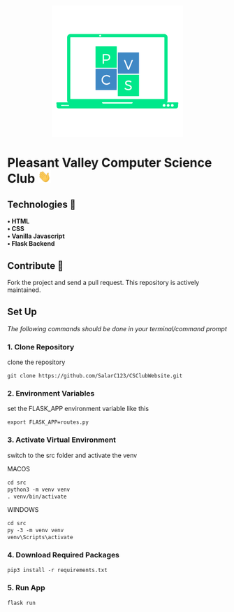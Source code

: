 <p align="center">
  <img src="./src/static/Images/logo.png" title="PVCS">
</p>

# Pleasant Valley Computer Science Club  <img src="./src/static/Images/wave.gif" width="30px">

## Technologies :electric_plug:
**• HTML**<br/>
**• CSS**<br/>
**• Vanilla Javascript**<br/>
**• Flask Backend**<br/>

## Contribute :mag_right:

Fork the project and send a pull request. This repository is actively maintained.

## Set Up

*The following commands should be done in your terminal/command prompt*

### 1. Clone Repository
clone the repository
```
git clone https://github.com/SalarC123/CSClubWebsite.git
```

### 2. Environment Variables
set the FLASK_APP environment variable like this
```
export FLASK_APP=routes.py
```

### 3. Activate Virtual Environment
switch to the src folder and activate the venv

MACOS
```
cd src
python3 -m venv venv
. venv/bin/activate
```

WINDOWS
```
cd src
py -3 -m venv venv
venv\Scripts\activate
```

### 4. Download Required Packages
```
pip3 install -r requirements.txt
```

### 5. Run App
```
flask run
```
